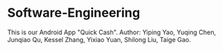 # Software-Engineering
This is our Android App "Quick Cash".
Author: Yiping Yao, Yuqing Chen, Junqiao Qu, Kessel Zhang, Yixiao Yuan, Shilong Liu, Taige Gao.
